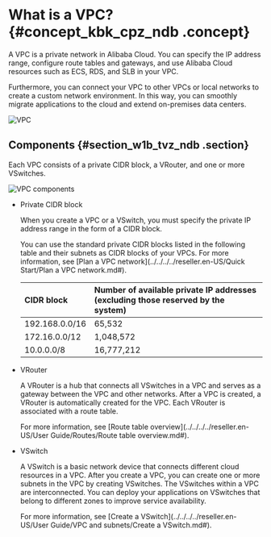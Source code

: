 # What is a VPC? {#concept_kbk_cpz_ndb .concept}

A VPC is a private network in Alibaba Cloud. You can specify the IP address range, configure route tables and gateways, and use Alibaba Cloud resources such as ECS, RDS, and SLB in your VPC.

  

Furthermore, you can connect your VPC to other VPCs or local networks to create a custom network environment. In this way, you can smoothly migrate applications to the cloud and extend on-premises data centers.

![VPC](http://static-aliyun-doc.oss-cn-hangzhou.aliyuncs.com/assets/img/2427/1566296880805_en-US.png)

## Components {#section_w1b_tvz_ndb .section}

Each VPC consists of a private CIDR block, a VRouter, and one or more VSwitches.

![VPC components](http://static-aliyun-doc.oss-cn-hangzhou.aliyuncs.com/assets/img/2427/15662968802749_en-US.png)

-   Private CIDR block

    When you create a VPC or a VSwitch, you must specify the private IP address range in the form of a CIDR block.

    You can use the standard private CIDR blocks listed in the following table and their subnets as CIDR blocks of your VPCs. For more information, see [Plan a VPC network](../../../../reseller.en-US/Quick Start/Plan a VPC network.md#).

    |CIDR block|Number of available private IP addresses \(excluding those reserved by the system\)|
    |:---------|:----------------------------------------------------------------------------------|
    |192.168.0.0/16|65,532|
    |172.16.0.0/12|1,048,572|
    |10.0.0.0/8|16,777,212|

-   VRouter

    A VRouter is a hub that connects all VSwitches in a VPC and serves as a gateway between the VPC and other networks. After a VPC is created, a VRouter is automatically created for the VPC. Each VRouter is associated with a route table.

    For more information, see [Route table overview](../../../../reseller.en-US/User Guide/Routes/Route table overview.md#).

-   VSwitch

    A VSwitch is a basic network device that connects different cloud resources in a VPC. After you create a VPC, you can create one or more subnets in the VPC by creating VSwitches. The VSwitches within a VPC are interconnected. You can deploy your applications on VSwitches that belong to different zones to improve service availability.

    For more information, see [Create a VSwitch](../../../../reseller.en-US/User Guide/VPC and subnets/Create a VSwitch.md#).


